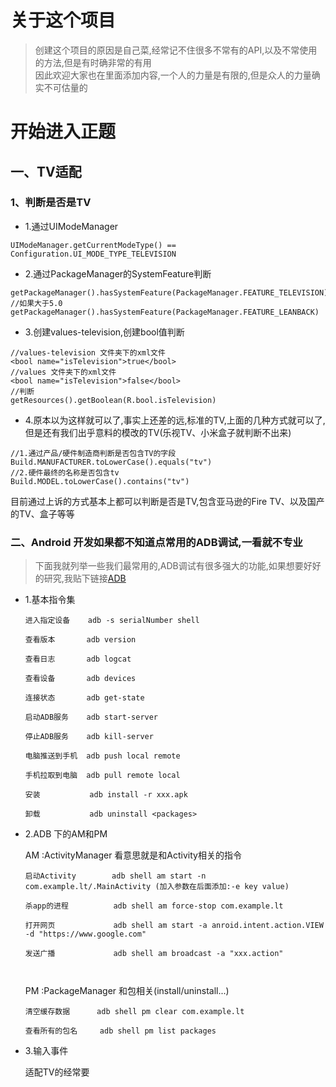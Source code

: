 # 关于这个项目
> 创建这个项目的原因是自己菜,经常记不住很多不常有的API,以及不常使用的方法,但是有时确非常的有用  
> 因此欢迎大家也在里面添加内容,一个人的力量是有限的,但是众人的力量确实不可估量的
# 开始进入正题
## 一、TV适配 
### 1、判断是否是TV
- 1.通过UIModeManager
```
UIModeManager.getCurrentModeType() == Configuration.UI_MODE_TYPE_TELEVISION
```
- 2.通过PackageManager的SystemFeature判断
```
getPackageManager().hasSystemFeature(PackageManager.FEATURE_TELEVISION)
//如果大于5.0 
getPackageManager().hasSystemFeature(PackageManager.FEATURE_LEANBACK)
```
- 3.创建values-television,创建bool值判断
```
//values-television 文件夹下的xml文件
<bool name="isTelevision">true</bool>
//values 文件夹下的xml文件
<bool name="isTelevision">false</bool>
//判断
getResources().getBoolean(R.bool.isTelevision)
```
- 4.原本以为这样就可以了,事实上还差的远,标准的TV,上面的几种方式就可以了,但是还有我们出乎意料的模改的TV(乐视TV、小米盒子就判断不出来)
```
//1.通过产品/硬件制造商判断是否包含TV的字段
Build.MANUFACTURER.toLowerCase().equals("tv")
//2.硬件最终的名称是否包含tv
Build.MODEL.toLowerCase().contains("tv")
```
目前通过上诉的方式基本上都可以判断是否是TV,包含亚马逊的Fire TV、以及国产的TV、盒子等等
### 二、Android 开发如果都不知道点常用的ADB调试,一看就不专业
> 下面我就列举一些我们最常用的,ADB调试有很多强大的功能,如果想要好好的研究,我贴下链接[ADB](https://developer.android.com/studio/command-line/adb?hl=zh-cn)
- 1.基本指令集
   ```
   进入指定设备    adb -s serialNumber shell

   查看版本       adb version

   查看日志       adb logcat

   查看设备       adb devices

   连接状态       adb get-state

   启动ADB服务    adb start-server

   停止ADB服务    adb kill-server

   电脑推送到手机  adb push local remote

   手机拉取到电脑  adb pull remote local
   
   安装           adb install -r xxx.apk
   
   卸载           adb uninstall <packages>

   ```
- 2.ADB 下的AM和PM

   AM :ActivityManager 看意思就是和Activity相关的指令

   ```
   启动Activity        adb shell am start -n com.example.lt/.MainActivity (加入参数在后面添加:-e key value)
      
   杀app的进程          adb shell am force-stop com.example.lt
   
   打开网页             adb shell am start -a anroid.intent.action.VIEW -d "https://www.google.com"
   
   发送广播             adb shell am broadcast -a "xxx.action"
   
   
   
   ```
   PM :PackageManager  和包相关(install/uninstall...)
   ```
   清空缓存数据      adb shell pm clear com.example.lt
   
   查看所有的包名     adb shell pm list packages
   ```
 - 3.输入事件
   
   适配TV的经常要
